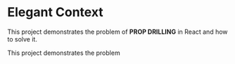 # Elegant Context

This project demonstrates the problem of <b>PROP DRILLING</b> in React and how to solve it.

This project demonstrates the problem